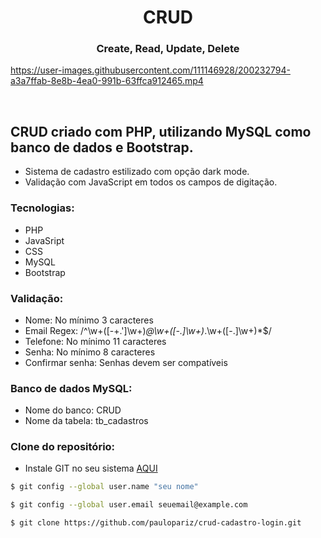 <h1 align="center">CRUD</h1>
<h3 align="center"> Create, Read, Update, Delete </h3>

https://user-images.githubusercontent.com/111146928/200232794-a3a7ffab-8e8b-4ea0-991b-63ffca912465.mp4

<br>

## CRUD criado com PHP, utilizando MySQL como banco de dados e Bootstrap.
- Sistema de cadastro estilizado com opção dark mode.
- Validação com JavaScript em todos os campos de digitação.

### Tecnologias:
- PHP
- JavaSript
- CSS
- MySQL
- Bootstrap

### Validação:
- Nome: No mínimo 3 caracteres
- Email Regex: /^\w+([-+.']\w+)*@\w+([-.]\w+)*\.\w+([-.]\w+)*$/
- Telefone: No mínimo 11 caracteres
- Senha: No mínimo 8 caracteres
- Confirmar senha: Senhas devem ser compatíveis

### Banco de dados MySQL:
- Nome do banco: CRUD
- Nome da tabela: tb_cadastros

### Clone do repositório:

- Instale GIT no seu sistema <a href="https://git-scm.com/downloads">AQUI</a>

```bash
$ git config --global user.name "seu nome"
```

```bash
$ git config --global user.email seuemail@example.com
```

```bash
$ git clone https://github.com/paulopariz/crud-cadastro-login.git
```
